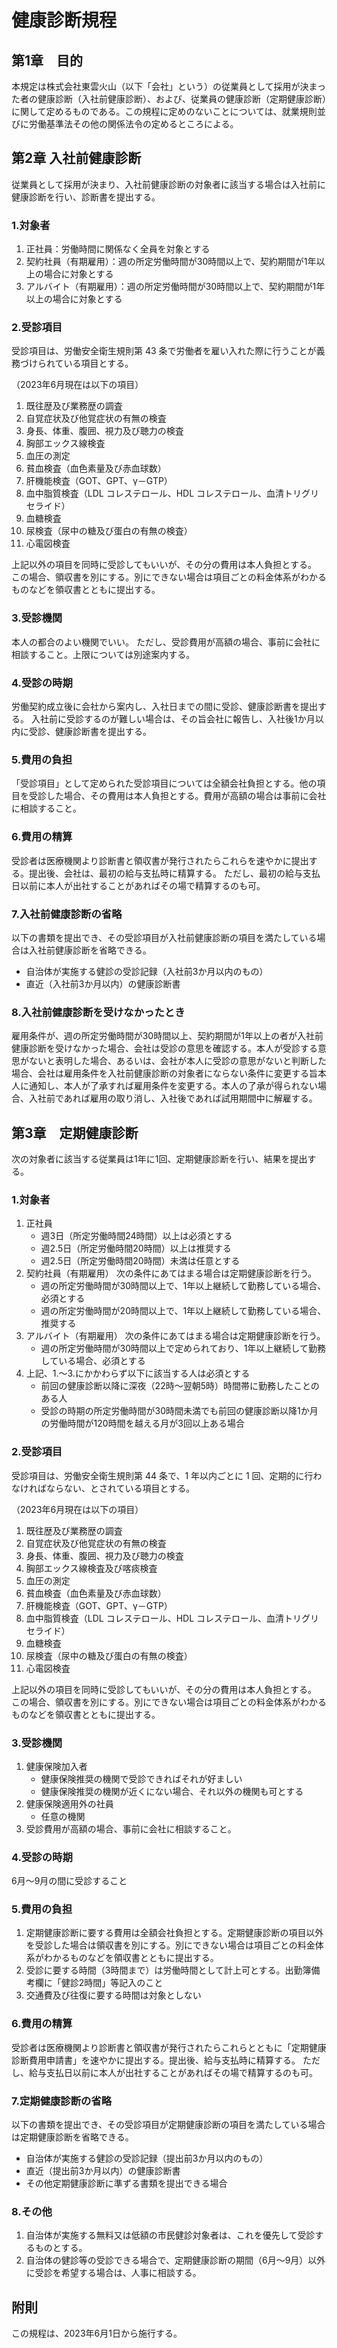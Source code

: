 # 健康診断規程
## 第1章　目的
本規定は株式会社東雲火山（以下「会社」という）の従業員として採用が決まった者の健康診断（入社前健康診断）、および、従業員の健康診断（定期健康診断）に関して定めるものである。この規程に定めのないことについては、就業規則並びに労働基準法その他の関係法令の定めるところによる。

## 第2章 入社前健康診断
従業員として採用が決まり、入社前健康診断の対象者に該当する場合は入社前に健康診断を行い、診断書を提出する。
<!--
・入社時の手続きの中で「入社前健康診断」を案内する
・受診費用は予め医療機関に確かめてもらい、2万円？？？(2023年現在）を超えるような金額の場合は他の医療機関を当たってもらうようにする。
・診断書の提出は入社の手続きの中でSmartHrにアップするように案内する
・「8.入社前健康診断を受けなかったとき」は、連絡をしないで入社前に受診しない場合に初めて知らせる。
--->

### 1.対象者

1. 正社員：労働時間に関係なく全員を対象とする
2. 契約社員（有期雇用）：週の所定労働時間が30時間以上で、契約期間が1年以上の場合に対象とする
3. アルバイト（有期雇用）：週の所定労働時間が30時間以上で、契約期間が1年以上の場合に対象とする

### 2.受診項目

受診項目は、労働安全衛生規則第 43 条で労働者を雇い入れた際に行うことが義務づけられている項目とする。

（2023年6月現在は以下の項目）
1. 既往歴及び業務歴の調査
2. 自覚症状及び他覚症状の有無の検査
3. 身長、体重、腹囲、視力及び聴力の検査
4. 胸部エックス線検査
5. 血圧の測定
6. 貧血検査（血色素量及び赤血球数）
7. 肝機能検査（GOT、GPT、γ－GTP）
8. 血中脂質検査（LDL コレステロール、HDL コレステロール、血清トリグリセライド）
9. 血糖検査
10. 尿検査（尿中の糖及び蛋白の有無の検査）
11. 心電図検査

上記以外の項目を同時に受診してもいいが、その分の費用は本人負担とする。
この場合、領収書を別にする。別にできない場合は項目ごとの料金体系がわかるものなどを領収書とともに提出する。

### 3.受診機関
本人の都合のよい機関でいい。
ただし、受診費用が高額の場合、事前に会社に相談すること。上限については別途案内する。

### 4.受診の時期
労働契約成立後に会社から案内し、入社日までの間に受診、健康診断書を提出する。
入社前に受診するのが難しい場合は、その旨会社に報告し、入社後1か月以内に受診、健康診断書を提出する。

### 5.費用の負担
「受診項目」として定められた受診項目については全額会社負担とする。他の項目を受診した場合、その費用は本人負担とする。費用が高額の場合は事前に会社に相談すること。

### 6.費用の精算
受診者は医療機関より診断書と領収書が発行されたらこれらを速やかに提出する。提出後、会社は、最初の給与支払時に精算する。
ただし、最初の給与支払日以前に本人が出社することがあればその場で精算するのも可。

### 7.入社前健康診断の省略
以下の書類を提出でき、その受診項目が入社前健康診断の項目を満たしている場合は入社前健康診断を省略できる。
   - 自治体が実施する健診の受診記録（入社前3か月以内のもの）
   - 直近（入社前3か月以内）の健康診断書

### 8.入社前健康診断を受けなかったとき
雇用条件が、週の所定労働時間が30時間以上、契約期間が1年以上の者が入社前健康診断を受けなかった場合、会社は受診の意思を確認する。本人が受診する意思がないと表明した場合、あるいは、会社が本人に受診の意思がないと判断した場合、会社は雇用条件を入社前健康診断の対象者にならない条件に変更する旨本人に通知し、本人が了承すれば雇用条件を変更する。本人の了承が得られない場合、入社前であれば雇用の取り消し、入社後であれば試用期間中に解雇する。

## 第3章　定期健康診断

 次の対象者に該当する従業員は1年に1回、定期健康診断を行い、結果を提出する。
<!--
・毎年、健康診断の時期になったら案内をする。
・契約社員・アルバイトの人で、雇用契約が変わり、対象者になった場合健康診断の案内をする。
・診断書の提出は健康診断の案内をするときにSmartHrの入社前健康診断の項にアップするように通知する。その際、履歴が残るように、古いものは消さないで上書きするように案内する。
・東雲火山では残業が多くなったり少なくなったりする場合、雇用契約を変更するので、残業については考慮していない。
・費用は1万円前後なので、多額（2万円？？を超える）の場合は他の機関を当たってもらう。
・定期健康診断と同時に定められた受診項目以外も受診してもいいが、その分の費用は本人負担とする。
この場合、領収書は本人負担分を分けたほうがいいが、できない場合は項目ごとの料金体系がわかるものなどを添付すること。
-->

### 1.対象者

1. 正社員
   - 週3日（所定労働時間24時間）以上は必須とする
   - 週2.5日（所定労働時間20時間）以上は推奨する
   - 週2.5日（所定労働時間20時間）未満は任意とする
2. 契約社員（有期雇用）
 次の条件にあてはまる場合は定期健康診断を行う。
   - 週の所定労働時間が30時間以上で、1年以上継続して勤務している場合、必須とする
   - 週の所定労働時間が20時間以上で、1年以上継続して勤務している場合、推奨する
3. アルバイト（有期雇用）
 次の条件にあてはまる場合は定期健康診断を行う。
   - 週の所定労働時間が30時間以上で定められており、1年以上継続して勤務している場合、必須とする
4. 上記、1.～3.にかかわらず以下に該当する人は必須とする
   - 前回の健康診断以降に深夜（22時～翌朝5時）時間帯に勤務したことのある人
   - 受診の時期の所定労働時間が30時間未満でも前回の健康診断以降1か月の労働時間が120時間を越える月が3回以上ある場合
<!-- 2項目は実労働時間が週30時間以上の場合を考慮 -->

### 2.受診項目

受診項目は、労働安全衛生規則第 44 条で、1 年以内ごとに 1 回、定期的に行わなければならない、とされている項目とする。

（2023年6月現在は以下の項目）
1. 既往歴及び業務歴の調査
2. 自覚症状及び他覚症状の有無の検査
3. 身長、体重、腹囲、視力及び聴力の検査
4. 胸部エックス線検査及び喀痰検査
5. 血圧の測定
6. 貧血検査（血色素量及び赤血球数）
7. 肝機能検査（GOT、GPT、γ－GTP） 
8. 血中脂質検査（LDL コレステロール、HDL コレステロール、血清トリグリセライド） 
9. 血糖検査
10. 尿検査（尿中の糖及び蛋白の有無の検査）
11. 心電図検査

上記以外の項目を同時に受診してもいいが、その分の費用は本人負担とする。
この場合、領収書を別にする。別にできない場合は項目ごとの料金体系がわかるものなどを領収書とともに提出する。

### 3.受診機関

1. 健康保険加入者
   - 健康保険推奨の機関で受診できればそれが好ましい
   - 健康保険推奨の機関が近くにない場合、それ以外の機関も可とする
2. 健康保険適用外の社員
   - 任意の機関
3. 受診費用が高額の場合、事前に会社に相談すること。

### 4.受診の時期

 6月～9月の間に受診すること

### 5.費用の負担

1. 定期健康診断に要する費用は全額会社負担とする。定期健康診断の項目以外を受診した場合は領収書を別にする。別にできない場合は項目ごとの料金体系がわかるものなどを領収書とともに提出する。
2. 受診に要する時間（3時間まで）は労働時間として計上可とする。出勤簿備考欄に「健診2時間」等記入のこと
3. 交通費及び往復に要する時間は対象としない

### 6.費用の精算

受診者は医療機関より診断書と領収書が発行されたらこれらとともに「定期健康診断費用申請書」を速やかに提出する。提出後、給与支払時に精算する。
ただし、給与支払日以前に本人が出社することがあればその場で精算するのも可。

### 7.定期健康診断の省略

以下の書類を提出でき、その受診項目が定期健康診断の項目を満たしている場合は定期健康診断を省略できる。
   - 自治体が実施する健診の受診記録（提出前3か月以内のもの）
   - 直近（提出前3か月以内）の健康診断書
   - その他定期健康診断に準ずる書類を提出できる場合

### 8.その他

1. 自治体が実施する無料又は低額の市民健診対象者は、これを優先して受診するものとする。
2. 自治体の健診等の受診できる場合で、定期健康診断の期間（6月～9月）以外に受診を希望する場合は、人事に相談する。

## 附則

この規程は、2023年6月1日から施行する。
